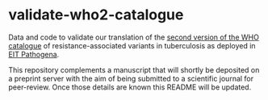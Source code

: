 # validate-who2-catalogue
Data and code to validate our translation of the [second version of the WHO catalogue](https://www.who.int/publications/i/item/9789240082410) of resistance-associated variants in tuberculosis as deployed in [EIT Pathogena](https://www.eit-pathogena.com). 

This repository complements a manuscript that will shortly be deposited on a preprint server with the aim of being submitted to a scientific journal for peer-review. Once those details are known this README will be updated.
